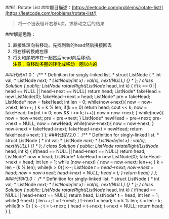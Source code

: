 ##61. Rotate List
###题目描述：[https://leetcode.com/problems/rotate-list/](https://leetcode.com/problems/rotate-list/)
> 将一个链表循环右移k次。求移动之后的结果

###解题思路：
1. 直接处理向右移动。先找到新的head然后拼接回去
2. 将右移转换成左移
3. 将头和尾吧串在一起然后head向后移动。    
<mark>注意：将移动多圈的转化成移动一圈以内的</mark>

###代码V1.0：
	/**
	 * Definition for singly-linked list.
	 * struct ListNode {
	 *     int val;
	 *     ListNode *next;
	 *     ListNode(int x) : val(x), next(NULL) {}
	 * };
	 */
	class Solution {
	public:
	    ListNode* rotateRight(ListNode* head, int k) {
	        if(k == 0 || head == NULL || head->next == NULL)
	            return head;
	        ListNode* fakeHead = new ListNode(0);
	        fakeHead->next = head;
	        ListNode* pre = fakeHead;
	        ListNode* now = fakeHead;
	        int len = 0;
	        while(now->next){
	            now = now->next;
	            len++;
	        }
	        k = k % len;
	        if(k == 0)
	            return head;
	        cout << k;
	        now = fakeHead;
	        for(int i = 0; now && i <= k; i++){
	            now = now->next;
	        }
	        while(now){
	            now = now->next;
	            pre = pre->next;
	        }
	        ListNode* newHead = pre->next;
	        pre->next = NULL;
	        now = newHead;
	        while(now->next){
	            now = now->next;
	        }
	        now->next = fakeHead->next; 
	        fakeHead->next = newHead;
	        return fakeHead->next;
	    }
	};
###代码V2.0：
	/**
	 * Definition for singly-linked list.
	 * struct ListNode {
	 *     int val;
	 *     ListNode *next;
	 *     ListNode(int x) : val(x), next(NULL) {}
	 * };
	 */
	class Solution {
	public:
	    ListNode* rotateRight(ListNode* head, int k) {
	        if(head == NULL || head->next == NULL)
	            return head;
	        ListNode* now = head;
	        ListNode* fakeHead = new ListNode(0);
	        fakeHead->next = head;
	        int len = 1;
	        while (now->next) {
	            now = now->next;
	            len++;
	        }
	        k = len - (k % len);
	        while(k > 0){
	            k--;
	            ListNode *t = head->next;
	            now->next = head;
	            now = now->next;
	            head->next = NULL;
	            head = t;
	        }
	        return head;
	    }
	};
###代码V3.0：
	/**
	 * Definition for singly-linked list.
	 * struct ListNode {
	 *     int val;
	 *     ListNode *next;
	 *     ListNode(int x) : val(x), next(NULL) {}
	 * };
	 */
	class Solution {
	public:
	    ListNode* rotateRight(ListNode* head, int k) {
	        if(head == NULL || head->next == NULL) return head;
	        ListNode* t = head;
	        int len = 1;
	        while(t->next) {
	            len++;
	            t = t->next;
	        }
	        t->next = head;
	        k = k % len;
	        k = len - k;
	        while(k > 0) {
	            k--;
	            t = t->next;
	        }
	        head = t->next;
	        t->next = NULL;
	        return head;
	    }
	};